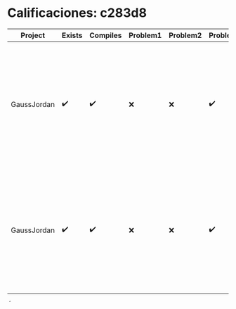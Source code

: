 # Calificaciones: c283d8
|Project|Exists|Compiles|Problem1|Problem2|Problem3|Extra|CommitHash|CommitDate|CheckDate|Comments|DueDate|Grade|
|-|-|-|-|-|-|-|-|-|-|-|-|-|
|GaussJordan|✔️|✔️|❌|❌|✔️|❌|406455d0b81ec1d290bacbb1423f3cd081b0b23b|29-03-2023 23:48:51|31-03-2023 23:08:21|No aplica correctamente el método de Gauss-Jordan-No aplica correctamente el método de Gauss-Jordan-No intercambia las filas cuando un pivote es cero|29-03-2023 21:00:00|7.333333333333333|
|GaussJordan|✔️|✔️|❌|❌|✔️|❌|f23160d201941f031c865c83675e2c09a8520d39|09-04-2023 22:12:14|09-04-2023 22:38:02|No aplica correctamente el método de Gauss-Jordan-No aplica correctamente el método de Gauss-Jordan-No intercambia las filas cuando un pivote es cero|29-03-2023 21:00:00|5|

Última actualización: 09-04-2023 22:39